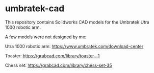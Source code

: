 # umbratek-cad
This repository contains Solidworks CAD models for the Umbratek Utra 1000 robotic arm.

A few models were not designed by me:

Utra 1000 robotic arm: https://www.umbratek.com/download-center

Toaster: https://grabcad.com/library/toaster--1

Chess set: https://grabcad.com/library/chess-set-35
